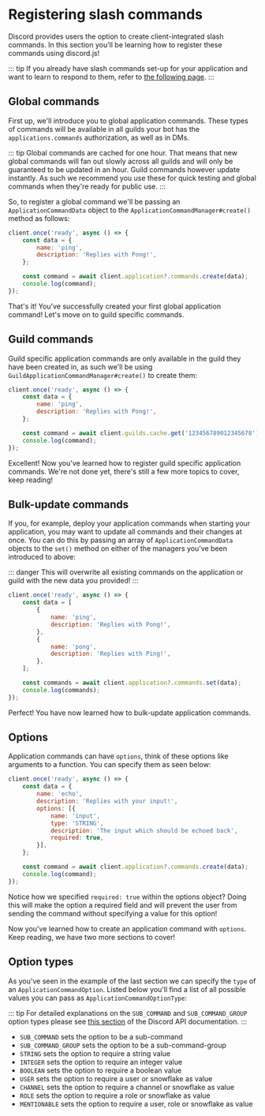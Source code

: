 # Registering slash commands

Discord provides users the option to create client-integrated slash commands. In this section you'll be learning how to register these commands using discord.js!

::: tip
If you already have slash commands set-up for your application and want to learn to respond to them, refer to [the following page](/interactions/replying-to-slash-commands/).
:::


## Global commands

First up, we'll introduce you to global application commands. These types of commands will be available in all guilds your bot has the `applications.commands` authorization, as well as in DMs.

::: tip
Global commands are cached for one hour. That means that new global commands will fan out slowly across all guilds and will only be guaranteed to be updated in an hour. Guild commands however update instantly. As such we recommend you use these for quick testing and global commands when they're ready for public use.
:::

So, to register a global command we'll be passing an `ApplicationCommandData` object to the `ApplicationCommandManager#create()` method as follows:

```js
client.once('ready', async () => {
	const data = {
		name: 'ping',
		description: 'Replies with Pong!',
	};

	const command = await client.application?.commands.create(data);
	console.log(command);
});
```

That's it! You've successfully created your first global application command! Let's move on to guild specific commands.


## Guild commands

Guild specific application commands are only available in the guild they have been created in, as such we'll be using `GuildApplicationCommandManager#create()` to create them:

```js {7}
client.once('ready', async () => {
	const data = {
		name: 'ping',
		description: 'Replies with Pong!',
	};

	const command = await client.guilds.cache.get('123456789012345678')?.commands.create(data);
	console.log(command);
});
```

Excellent! Now you've learned how to register guild specific application commands. We're not done yet, there's still a few more topics to cover, keep reading!


## Bulk-update commands

If you, for example, deploy your application commands when starting your application, you may want to update all commands and their changes at once. You can do this by passing an array of `ApplicationCommandData` objects to the `set()` method on either of the managers you've been introduced to above: 

::: danger
This will overwrite all existing commands on the application or guild with the new data you provided!
:::

```js {2-11,13-14}
client.once('ready', async () => {
	const data = [
		{
			name: 'ping',
			description: 'Replies with Pong!',
		},
		{
			name: 'pong',
			description: 'Replies with Ping!',
		},
	];

	const commands = await client.application?.commands.set(data);
	console.log(commands);
});
```

Perfect! You have now learned how to bulk-update application commands. 


## Options

Application commands can have `options`, think of these options like arguments to a function. You can specify them as seen below:

```js {5-10}
client.once('ready', async () => {
	const data = {
		name: 'echo',
		description: 'Replies with your input!',
		options: [{
			name: 'input',
			type: 'STRING',
			description: 'The input which should be echoed back',
			required: true,
		}],
	};

	const command = await client.application?.commands.create(data);
	console.log(command);
});
```

Notice how we specified `required: true` within the options object? Doing this will make the option a required field and will prevent the user from sending the command without specifying a value for this option!

Now you've learned how to create an application command with `options`. Keep reading, we have two more sections to cover!

## Option types

As you've seen in the example of the last section we can specify the `type` of an `ApplicationCommandOption`. Listed below you'll find a list of all possible values you can pass as `ApplicationCommandOptionType`:

::: tip
For detailed explanations on the `SUB_COMMAND` and `SUB_COMMAND_GROUP` option types please see [this section](https://discord.com/developers/docs/interactions/slash-commands#subcommands-and-subcommand-groups) of the Discord API documentation.
:::

* `SUB_COMMAND` sets the option to be a sub-command
* `SUB_COMMAND_GROUP` sets the option to be a sub-command-group
* `STRING` sets the option to require a string value
* `INTEGER` sets the option to require an integer value
* `BOOLEAN` sets the option to require a boolean value
* `USER` sets the option to require a user or snowflake as value
* `CHANNEL` sets the option to require a channel or snowflake as value
* `ROLE` sets the option to require a role or snowflake as value
* `MENTIONABLE` sets the option to require a user, role or snowflake as value
